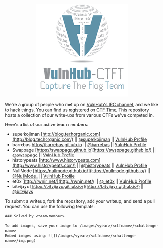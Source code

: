 <p align="center">
<img src="/images/team-logo.png"/>
</p>

We're a group of people who met up on [VulnHub's IRC channel](https://www.vulnhub.com/chat/), and we like to hack things. You can find us registered on [CTF Time](https://ctftime.org/team/10276). This repository hosts a collection of our write-ups from various CTFs we've competed in. 

Here's a list of our active team members:

* superkojiman [http://blog.techorganic.com](http://blog.techorganic.com/) || [@superkojiman](https://twitter.com/superkojiman) || [VulnHub Profile](https://www.vulnhub.com/author/superkojiman,43/)
* barrebas [https//barrebas.github.io](https://barrebas.github.io/) || [@barrebas](https://twitter.com/barrebas) || [VulnHub Profile](https://www.vulnhub.com/author/bas,58/)
* Swappage [https://swappage.github.io](https://swappage.github.io/) || [@swappage](https://twitter.com/swappage) || [VulnHub Profile](https://www.vulnhub.com/author/swappage,85/)
* historypeats [http://www.historypeats.com](http://www.historypeats.com/) || [@historypeats](https://twitter.com/historypeats) || [VulnHub Profile](https://www.vulnhub.com/author/historypeats,99/)
* NullMode [https://nullmode.github.io/](https://nullmode.github.io/) || [@NullMode_](https://twitter.com/NullMode_) || [VulnHub Profile](https://www.vulnhub.com/author/nullmode,56/)
* et0x [http://rwnin.net/](http://rwnin.net/) || [@_et0x](https://twitter.com/_et0x) || [VulnHub Profile](https://www.vulnhub.com/author/et0x,109/)
* bitvijays [https://bitvijays.github.io/](https://bitvijays.github.io/) || [@bitvijays](https://twitter.com/bitvijays)

To submit a writeup, fork the repository, add your writeup, and send a pull request. You can use the following template: 
```
### Solved by <team-member>

To add images, save your image to /images/<year>/<ctfname>/<challenge-name>
Embed images using: ![](/images/<year>/<ctfname>/<challenge-name>/img.png)
```
